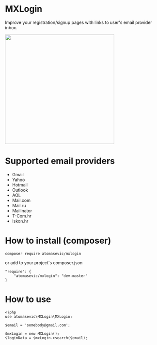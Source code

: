 # MXLogin
Improve your registration/signup pages with links to user's email provider inbox.


<img src="http://i.imgur.com/5QZKwp9.png?1" width="360" height="360" />

# Supported email providers
* Gmail
* Yahoo
* Hotmail
* Outlook
* AOL
* Mail.com
* Mail.ru
* Mailinator
* T-Com.hr
* Iskon.hr

# How to install (composer)

    composer require atomasevic/mxlogin
    
or add to your project's composer.json

    "require": {
        "atomasevic/mxlogin": "dev-master"
    }

# How to use

    <?php
    use atomasevic\MXLogin\MXLogin;

    $email = 'somebody@gmail.com';

    $mxLogin = new MXLogin();
    $loginData = $mxLogin->search($email);

